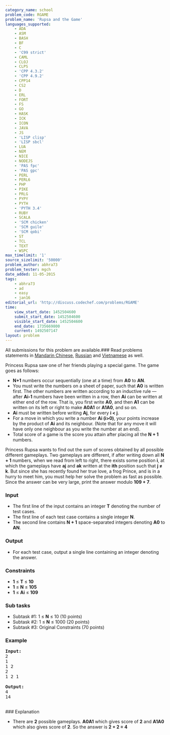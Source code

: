 ```yaml
---
category_name: school
problem_code: RGAME
problem_name: 'Rupsa and the Game'
languages_supported:
    - ADA
    - ASM
    - BASH
    - BF
    - C
    - 'C99 strict'
    - CAML
    - CLOJ
    - CLPS
    - 'CPP 4.3.2'
    - 'CPP 4.9.2'
    - CPP14
    - CS2
    - D
    - ERL
    - FORT
    - FS
    - GO
    - HASK
    - ICK
    - ICON
    - JAVA
    - JS
    - 'LISP clisp'
    - 'LISP sbcl'
    - LUA
    - NEM
    - NICE
    - NODEJS
    - 'PAS fpc'
    - 'PAS gpc'
    - PERL
    - PERL6
    - PHP
    - PIKE
    - PRLG
    - PYPY
    - PYTH
    - 'PYTH 3.4'
    - RUBY
    - SCALA
    - 'SCM chicken'
    - 'SCM guile'
    - 'SCM qobi'
    - ST
    - TCL
    - TEXT
    - WSPC
max_timelimit: '1'
source_sizelimit: '50000'
problem_author: abhra73
problem_tester: mgch
date_added: 11-05-2015
tags:
    - abhra73
    - ad
    - easy
    - jan16
editorial_url: 'http://discuss.codechef.com/problems/RGAME'
time:
    view_start_date: 1452504600
    submit_start_date: 1452504600
    visible_start_date: 1452504600
    end_date: 1735669800
    current: 1492507147
layout: problem
---
```

All submissions for this problem are available.###  Read problems statements in [Mandarin Chinese](http://www.codechef.com/download/translated/JAN16/mandarin/RGAME.pdf), [Russian](http://www.codechef.com/download/translated/JAN16/russian/RGAME.pdf) and [Vietnamese](http://www.codechef.com/download/translated/JAN16/vietnamese/RGAME.pdf) as well.

Princess Rupsa saw one of her friends playing a special game. The game goes as follows:

- **N+1** numbers occur sequentially (one at a time) from **A0** to **AN**.
- You must write the numbers on a sheet of paper, such that **A0** is written first. The other numbers are written according to an inductive rule — after **Ai-1** numbers have been written in a row, then **Ai** can be written at either end of the row. That is, you first write **A0**, and then **A1** can be written on its left or right to make **A0A1** or **A1A0**, and so on.
- **Ai** must be written before writing **Aj**, for every **i < j**.
- For a move in which you write a number **Ai (i>0)**, your points increase by the product of **Ai** and its neighbour. (Note that for any move it will have only one neighbour as you write the number at an end).
- Total score of a game is the score you attain after placing all the **N + 1** numbers.

Princess Rupsa wants to find out the sum of scores obtained by all possible different gameplays. Two gameplays are different, if after writing down all **N + 1** numbers, when we read from left to right, there exists some position **i**, at which the gameplays have **aj** and **ak** written at the **ith** position such that **j ≠ k**. But since she has recently found her true love, a frog Prince, and is in a hurry to meet him, you must help her solve the problem as fast as possible. Since the answer can be very large, print the answer modulo **109 + 7**.

### Input

- The first line of the input contains an integer **T** denoting the number of test cases.
- The first line of each test case contains a single integer **N**.
- The second line contains **N + 1** space-separated integers denoting **A0** to **AN**.

### Output

- For each test case, output a single line containing an integer denoting the answer.

### Constraints

- **1** ≤ **T** ≤ **10**
- **1** ≤ **N** ≤ **105**
- **1** ≤ **Ai** ≤ **109**

### Sub tasks

- Subtask #1: 1 ≤ **N** ≤ 10 (10 points)
- Subtask #2: 1 ≤ **N** ≤ 1000 (20 points)
- Subtask #3: Original Constraints (70 points)

### Example

<pre><b>Input:</b>
2
1
1 2
2
1 2 1

<b>Output:</b>
4
14

</pre>### Explanation
- There are **2** possible gameplays. **A0A1** which gives score of **2** and **A1A0** which also gives score of **2**. So the answer is **2 + 2 = 4**
